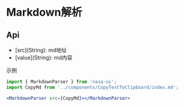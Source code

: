 # Markdown解析

## Api
* \[src](String): md地址
* \[value](String): md内容

示例
```jsx
import { MarkdownParser } from 'nasa-ui';
import CopyMd from '../components/CopyTextToClipboard/index.md';

<MarkdownParser src={CopyMd}></MarkdownParser>
```